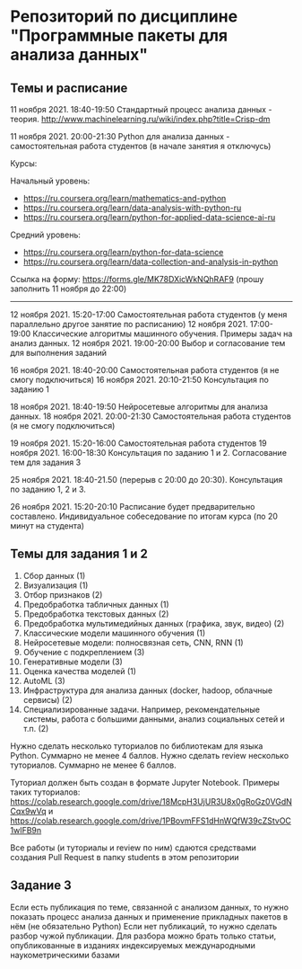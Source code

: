 # Репозиторий по дисциплине "Программные пакеты для анализа данных"

## Темы и расписание

11 ноября 2021. 18:40-19:50 Стандартный процесс анализа данных - теория. http://www.machinelearning.ru/wiki/index.php?title=Crisp-dm

11 ноября 2021. 20:00-21:30 Python для анализа данных - самостоятельная работа студентов (в начале занятия я отключусь) 

Курсы: 

Начальный уровень:
* https://ru.coursera.org/learn/mathematics-and-python
* https://ru.coursera.org/learn/data-analysis-with-python-ru
* https://ru.coursera.org/learn/python-for-applied-data-science-ai-ru 

Средний уровень:
* https://ru.coursera.org/learn/python-for-data-science
* https://ru.coursera.org/learn/data-collection-and-analysis-in-python

Ссылка на форму: https://forms.gle/MK78DXicWkNQhRAF9 (прошу заполнить 11 ноября до 22:00)
<hr>
12 ноября 2021. 15:20-17:00 Самостоятельная работа студентов (у меня параллельно другое занятие по расписанию)
12 ноября 2021. 17:00-19:00 Классические алгоритмы машинного обучения. Примеры задач на анализ данных.
12 ноября 2021. 19:00-20:00 Выбор и согласование тем для выполнения заданий

16 ноября 2021. 18:40-20:00 Самостоятельная работа студентов (я не смогу подключиться)
16 ноября 2021. 20:10-21:50 Консультация по заданию 1

18 ноября 2021. 18:40-19:50 Нейросетевые алгоритмы для анализа данных.
18 ноября 2021. 20:00-21:30 Самостоятельная работа студентов (я не смогу подключиться)

19 ноября 2021. 15:20-16:00 Самостоятельная работа студентов 
19 ноября 2021. 16:00-18:30 Консультация по заданию 1 и 2. Согласование тем для задания 3

25 ноября 2021. 18:40-21.50 (перерыв с 20:00 до 20:30). Консультация по заданию 1, 2 и 3. 

26 ноября 2021. 15:20-20:10 Расписание будет предварительно составлено. Индивидуальное собеседование по итогам курса (по 20 минут на студента)

## Темы для задания 1 и 2

1. Сбор данных (1)
2. Визуализация (1)
3. Отбор признаков (2)
4. Предобработка табличных данных (1)
5. Предобработка текстовых данных (2)
6. Предобработка мультимедийных данных (графика, звук, видео) (2)
7. Классические модели машинного обучения (1)
8. Нейросетевые модели: полносвязная сеть, CNN, RNN (1)
9. Обучение с подкреплением (3)
10. Генеративные модели (3)
11. Оценка качества моделей (1)
12. AutoML (3)
13. Инфраструктура для анализа данных (docker, hadoop, облачные сервисы) (2)
14. Специализированные задачи. Например, рекомендательные системы, работа с большими данными, анализ социальных сетей и т.п. (2)

Нужно сделать несколько туториалов по библиотекам для языка Python. Суммарно не менее 4 баллов.
Нужно сделать review несколько туториалов. Суммарно не менее 6 баллов.

Туториал должен быть создан в формате Jupyter Notebook. Примеры таких туториалов: https://colab.research.google.com/drive/18McpH3UjUR3U8x0gRoGz0VGdNCqx9wVq и https://colab.research.google.com/drive/1PBovmFFS1dHnWQfW39cZStvOC1wIFB9n 

Все работы (и туториалы и review по ним) сдаются средствами создания Pull Request в папку students в этом репозитории

## Задание 3

Если есть публикация по теме, связанной с анализом данных, то нужно показать процесс анализа данных и применение прикладных пакетов в нём (не обязательно Python)
Если нет публикаций, то нужно сделать разбор чужой публикации. Для разбора можно брать только статьи, опубликованные в изданиях индексируемых международными наукометрическими базами